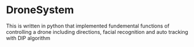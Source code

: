 # DroneSystem
This is written in python that implemented fundemental functions of controlling a drone including directions, facial recognition and auto tracking with DIP algorithm
